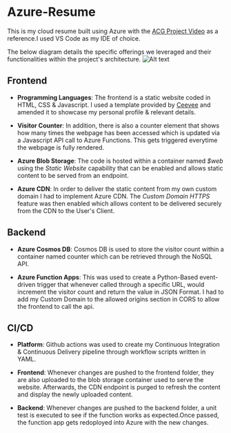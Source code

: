 # Azure-Resume

This is my cloud resume built using Azure with the [ACG Project Video](https://www.youtube.com/watch?v=ieYrBWmkfno&t=635s) as a reference.I used VS Code as my IDE of choice.

The below diagram details the specific offerings we leveraged and their functionalities within the project's architecture.
![Alt text](Azure/frontend/images/project-structure.png)

## Frontend

- **Programming Languages**: The frontend is a static website coded in HTML, CSS & Javascript. I used a template provided by [Ceevee](https://www.styleshout.com/free-templates/ceevee/) and amended it to showcase my personal profile & relevant details.

- **Visitor Counter**: In addition, there is also a counter element that shows how many times the webpage has been accessed which is updated via a Javascript API call to Azure Functions. This gets triggered everytime the webpage is fully rendered.

- **Azure Blob Storage**: The code is hosted within a container named *$web* using the *Static Website* capability that can be enabled and allows static content to be served from an endpoint.

- **Azure CDN**: In order to deliver the static content from my own custom domain I had to implement Azure CDN. The *Custom Domain HTTPS* feature was then enabled which allows content to be delivered securely from the CDN to the User's Client.

## Backend

- **Azure Cosmos DB**: Cosmos DB is used to store the visitor count within a container named counter which can be retrieved through the NoSQL API.

- **Azure Function Apps**: This was used to create a Python-Based event-driven trigger that whenever called through a specific URL, would increment the visitor count and return the value in JSON Format. I had to add my Custom Domain to the allowed origins section in CORS to allow the frontend to call the api.

## CI/CD

- **Platform**: Github actions was used to create my Continuous Integration & Continuous Delivery pipeline through workflow scripts written in YAML.

- **Frontend**: Whenever changes are pushed to the frontend folder, they are also uploaded to the blob storage container used to serve the website. Afterwards, the CDN endpoint is purged to refresh the content and display the newly uploaded content.

- **Backend**: Whenever changes are pushed to the backend folder, a unit test is executed to see if the function works as expected.Once passed, the function app gets redoployed into Azure with the new changes.
